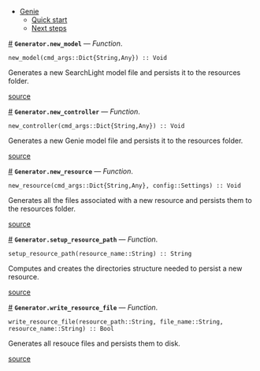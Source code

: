 

- [Genie](index.md#Genie-1)
    - [Quick start](index.md#Quick-start-1)
    - [Next steps](index.md#Next-steps-1)

<a id='Generator.new_model' href='#Generator.new_model'>#</a>
**`Generator.new_model`** &mdash; *Function*.



```
new_model(cmd_args::Dict{String,Any}) :: Void
```

Generates a new SearchLight model file and persists it to the resources folder.


<a target='_blank' href='https://github.com/essenciary/Genie.jl/tree/1aab131c148827d91cab858ce55f693885b4501f/src/Generator.jl#L9-L13' class='documenter-source'>source</a><br>

<a id='Generator.new_controller' href='#Generator.new_controller'>#</a>
**`Generator.new_controller`** &mdash; *Function*.



```
new_controller(cmd_args::Dict{String,Any}) :: Void
```

Generates a new Genie model file and persists it to the resources folder.


<a target='_blank' href='https://github.com/essenciary/Genie.jl/tree/1aab131c148827d91cab858ce55f693885b4501f/src/Generator.jl#L28-L32' class='documenter-source'>source</a><br>

<a id='Generator.new_resource' href='#Generator.new_resource'>#</a>
**`Generator.new_resource`** &mdash; *Function*.



```
new_resource(cmd_args::Dict{String,Any}, config::Settings) :: Void
```

Generates all the files associated with a new resource and persists them to the resources folder.


<a target='_blank' href='https://github.com/essenciary/Genie.jl/tree/1aab131c148827d91cab858ce55f693885b4501f/src/Generator.jl#L66-L70' class='documenter-source'>source</a><br>

<a id='Generator.setup_resource_path' href='#Generator.setup_resource_path'>#</a>
**`Generator.setup_resource_path`** &mdash; *Function*.



```
setup_resource_path(resource_name::String) :: String
```

Computes and creates the directories structure needed to persist a new resource.


<a target='_blank' href='https://github.com/essenciary/Genie.jl/tree/1aab131c148827d91cab858ce55f693885b4501f/src/Generator.jl#L102-L106' class='documenter-source'>source</a><br>

<a id='Generator.write_resource_file' href='#Generator.write_resource_file'>#</a>
**`Generator.write_resource_file`** &mdash; *Function*.



```
write_resource_file(resource_path::String, file_name::String, resource_name::String) :: Bool
```

Generates all resouce files and persists them to disk.


<a target='_blank' href='https://github.com/essenciary/Genie.jl/tree/1aab131c148827d91cab858ce55f693885b4501f/src/Generator.jl#L119-L123' class='documenter-source'>source</a><br>

